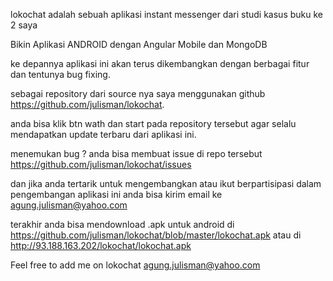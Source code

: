 lokochat  adalah sebuah aplikasi instant messenger dari studi kasus buku ke 2 saya

Bikin Aplikasi ANDROID dengan Angular Mobile dan MongoDB

ke depannya aplikasi ini akan terus dikembangkan dengan berbagai fitur dan tentunya bug fixing.

sebagai repository dari source nya saya menggunakan github https://github.com/julisman/lokochat.

anda bisa klik btn wath dan start pada repository tersebut agar selalu mendapatkan update terbaru dari aplikasi ini.

 menemukan bug ? anda bisa membuat issue di repo tersebut https://github.com/julisman/lokochat/issues

dan jika anda tertarik untuk mengembangkan atau ikut berpartisipasi dalam pengembangan aplikasi ini anda bisa kirim email ke agung.julisman@yahoo.com

terakhir anda bisa mendownload .apk untuk android di https://github.com/julisman/lokochat/blob/master/lokochat.apk atau di http://93.188.163.202/lokochat/lokochat.apk

Feel free to add me on lokochat agung.julisman@yahoo.com